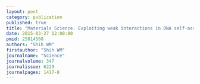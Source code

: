 ```yaml
---
layout: post
category: publication
published: true
title: "Materials Science. Exploiting weak interactions in DNA self-assembly."
date: 2015-03-27 12:00:00
pmid: 25814568
authors: "Shih WM"
firstauthor: "Shih WM"
journalname: "Science"
journalvolume: 347
journalissue: 6229
journalpages: 1417-8
---
```




